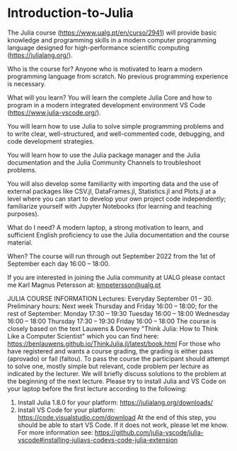 # Introduction-to-Julia

The Julia course (https://www.ualg.pt/en/curso/2941) will provide basic knowledge and programming skills in a modern computer programming language designed for high-performance scientific computing (https://julialang.org/).

Who is the course for? Anyone who is motivated to learn a modern programming language from scratch. No previous programming experience is necessary. 

What will you learn? You will learn the complete Julia Core and how to program in a modern integrated development environment VS Code (https://www.julia-vscode.org/).

You will learn how to use Julia to solve simple programming problems and to write clear, well-structured, and well-commented code, debugging, and code development strategies.

You will learn how to use the Julia package manager and the Julia documentation and the Julia Community Channels to troubleshoot problems.

You will also develop some familiarity with importing data and the use of external packages like CSV.jl, DataFrames.jl, Statistics.jl and Plots.jl at a level where you can start to develop your own project code independently; familiarize yourself with Jupyter Notebooks (for learning and teaching purposes).

What do I need? A modern laptop, a strong motivation to learn, and sufficient English proficiency to use the Julia documentation and the course material.

When? The course will run through out September 2022 from the 1st of September each day 16:00 – 18:00.

If you are interested in joining the Julia community at UALG please contact me Karl Magnus Petersson at: kmpetersson@ualg.pt

JULIA COURSE INFORMATION
Lectures: Everyday September 01 – 30. 
Preliminary hours: Next week Thursday and Friday 16:00 – 18:00; for the rest of September:
Monday	17:30 – 19:30
Tuesday	16:00 – 18:00
Wednesday	16:00 – 18:00
Thursday	17:30 – 19:30
Friday		16:00 – 18:00
The course is closely based on the text Lauwens & Downey "Think Julia: How to Think Like a Computer Scientist" which you can find here: https://benlauwens.github.io/ThinkJulia.jl/latest/book.html
For those who have registered and wants a course grading, the grading is either pass (aprovado) or fail (faltou).
To pass the course the participant should attempt to solve one, mostly simple but relevant, code problem per lecture as indicated by the lecturer.
We will briefly discuss solutions to the problem at the beginning of the next lecture.
Please try to install Julia and VS Code on your laptop before the first lecture according to the following:
1. Install Julia 1.8.0 for your platform: https://julialang.org/downloads/
2. Install VS Code for your platform: https://code.visualstudio.com/download
At the end of this step, you should be able to start VS Code. If it does not work, please let me know. For more information see:
https://github.com/julia-vscode/julia-vscode#installing-juliavs-codevs-code-julia-extension 

